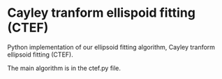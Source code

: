 # Cayley tranform ellispoid fitting (CTEF)

Python implementation of our ellipsoid fitting algorithm, Cayley tranform ellipsoid fitting (CTEF).

The main algorithm is in the ctef.py file.


